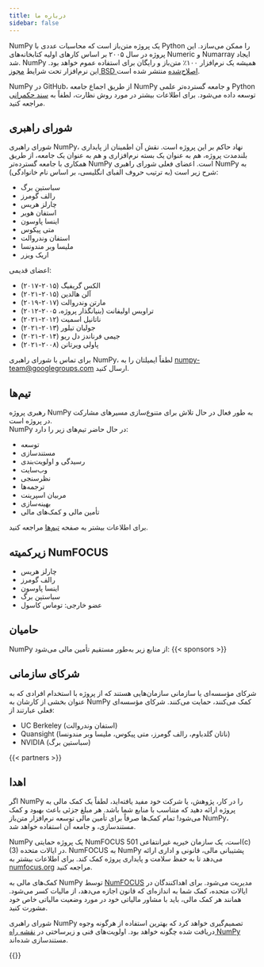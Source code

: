 ```yaml
---
title: درباره ما
sidebar: false
---
```


NumPy یک پروژه متن‌باز است که محاسبات عددی با Python را ممکن می‌سازد. این پروژه در سال ۲۰۰۵ بر اساس کارهای اولیه کتابخانه‌های Numeric و Numarray ایجاد شد. NumPy همیشه یک نرم‌افزار ۱۰۰٪ متن‌باز و رایگان برای استفاده عموم خواهد بود. این نرم‌افزار تحت شرایط [مجوز BSD اصلاح‌شده](https://github.com/numpy/numpy/blob/main/LICENSE.txt) منتشر شده است.

NumPy در GitHub، از طریق اجماع جامعه NumPy و جامعه گسترده‌تر علمی Python توسعه داده می‌شود. برای اطلاعات بیشتر در مورد روش نظارت، لطفاً به [سند حکمرانی](https://www.numpy.org/devdocs/dev/governance/index.html) مراجعه کنید.

## شورای راهبری

شورای راهبری NumPy، نهاد حاکم بر این پروژه است. نقش آن اطمینان از پایداری بلندمدت پروژه، هم به عنوان یک بسته نرم‌افزاری و هم به عنوان یک جامعه، از طریق همکاری با جامعه گسترده‌تر NumPy است. اعضای فعلی شورای راهبری NumPy به شرح زیر است (به ترتیب حروف الفبای انگلیسی، بر اساس نام خانوادگی):

- سباستین برگ
- رالف گومرز
- چارلز هریس
- استفان هویر
- اینسا پاوسون
- متی پیکوس
- استفان وندروالت
- ملیسا وبر مندونسا
- اریک ویزر

اعضای قدیمی:

- الکس گریفیگ (۲۰۱۵-۲۰۱۷)
- آلن هالدین (۲۰۱۵-۲۰۲۱)
- مارتن وندروالت (۲۰۱۷-۲۰۱۹)
- تراویس اولیفانت (بنیانگذار پروژه، ۲۰۰۵-۲۰۱۲)
- ناتانیل اسمیت (۲۰۱۲-۲۰۲۱)
- جولیان تیلور (۲۰۱۳-۲۰۲۱)
- جیمی فرناندز دل ریو (۲۰۱۴-۲۰۲۱)
- پاولی ویرتانن (۲۰۰۸-۲۰۲۱)

برای تماس با شورای راهبری NumPy، لطفاً ایمیلتان را به numpy-team@googlegroups.com ارسال کنید.

## تیم‌ها

رهبری پروژه NumPy به طور فعال در حال تلاش برای متنوع‌سازی مسیرهای مشارکت در پروژه است.<br>
NumPy در حال حاضر تیم‌های زیر را دارد:

- توسعه
- مستندسازی
- رسیدگی و اولویت‌بندی
- وب‌سایت
- نظرسنجی
- ترجمه‌ها
- مربیان اسپرینت
- بهینه‌سازی
- تأمین مالی و کمک‌های مالی

برای اطلاعات بیشتر به صفحه [تیم‌ها](/teams) مراجعه کنید.

## زیرکمیته NumFOCUS

- چارلز هریس
- رالف گومرز
- اینسا پاوسون
- سباستین برگ
- عضو خارجی: توماس کاسول

## حامیان

NumPy از منابع زیر به‌طور مستقیم تأمین مالی می‌شود:
{{< sponsors >}}

## شرکای سازمانی

شرکای مؤسسه‌ای یا سازمانی سازمان‌هایی هستند که از پروژه با استخدام افرادی که به عنوان بخشی از کارشان به NumPy کمک می‌کنند، حمایت می‌کنند. شرکای مؤسسه‌ای فعلی عبارتند از:

- UC Berkeley (استفان وندروالت)
- Quansight (ناتان گلدباوم، رالف گومرز، متی پیکوس، ملیسا وبر مندونسا)
- NVIDIA (سباستین برگ)

{{< partners >}}

## اهدا

اگر NumPy را در کار، پژوهش، یا شرکت خود مفید یافته‌اید، لطفاً یک کمک مالی به پروژه ارائه دهید که متناسب با منابع شما باشد. هر مبلغ جزئی باعث بهبود و کمک می‌شود! تمام کمک‌ها صرفاً برای تأمین مالی توسعه نرم‌افزار متن‌باز NumPy، مستندسازی، و جامعه آن استفاده خواهد شد.

NumPy یک پروژه حمایتی NumFOCUS است، یک سازمان خیریه غیرانتفاعی 501(c)(3) در ایالات متحده. NumFOCUS به NumPy پشتیبانی مالی، قانونی و اداری ارائه می‌دهد تا به حفظ سلامت و پایداری پروژه کمک کند. برای اطلاعات بیشتر به [numfocus.org](https://numfocus.org) مراجعه کنید.

کمک‌های مالی به NumPy توسط [NumFOCUS](https://numfocus.org) مدیریت می‌شود. برای اهداکنندگان در ایالات متحده، کمک شما به اندازه‌ای که قانون اجازه می‌دهد، از مالیات کسر می‌شود. همانند هر کمک مالی، باید با مشاور مالیاتی خود در مورد وضعیت مالیاتی خاص خود مشورت کنید.

شورای راهبری NumPy تصمیم‌گیری خواهد کرد که بهترین استفاده از هرگونه وجوه دریافت شده چگونه خواهد بود. اولویت‌های فنی و زیرساختی در [نقشه راه NumPy](https://www.numpy.org/neps/index.html#roadmap) مستندسازی شده‌اند.

{{<opencollective>}}

